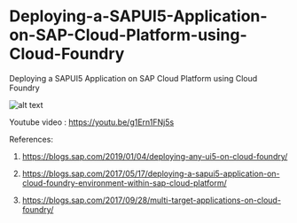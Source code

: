 # Deploying-a-SAPUI5-Application-on-SAP-Cloud-Platform-using-Cloud-Foundry
Deploying a SAPUI5 Application on SAP Cloud Platform using Cloud Foundry

![alt text](https://github.com/jenizar/Deploying-a-SAPUI5-Application-on-SAP-Cloud-Platform-using-Cloud-Foundry/blob/master/images/sapui5-launchpad.png)

Youtube video :
https://youtu.be/g1Ern1FNj5s

References:
1. https://blogs.sap.com/2019/01/04/deploying-any-ui5-on-cloud-foundry/

2. https://blogs.sap.com/2017/05/17/deploying-a-sapui5-application-on-cloud-foundry-environment-within-sap-cloud-platform/

3. https://blogs.sap.com/2017/09/28/multi-target-applications-on-cloud-foundry/
